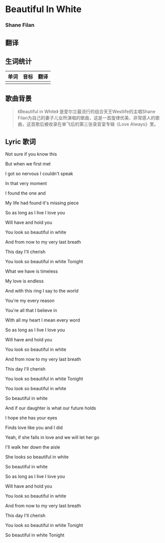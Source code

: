 # Beautiful In White
### Shane Filan

## 翻译

## 生词统计
| 单词 | 音标 | 翻译 |
| - | - | - |
|  |  |  |

## 歌曲背景
>《Beautiful in White》 是爱尔兰最流行的组合天王Westlife的主唱Shane Filan为自己的妻子儿女所演唱的歌曲，这是一首旋律优美、非常感人的歌曲，这首歌后被收录在单飞后的第三张录音室专辑《Love Always》里。

## Lyric 歌词
Not sure if you know this

But when we first met

I got so nervous I couldn't speak

In that very moment

I found the one and 

My life had found it's missing piece

So as long as I live I love you

Will have and hold you

You look so beautiful in white

And from now to my very last breath

This day I'll cherish

You look so beautiful in white Tonight

What we have is timeless

My love is endless

And with this ring I say to the world

You're my every reason

You're all that I believe in

With all my heart I mean every word

So as long as I live I love you

Will have and hold you

You look so beautiful in white

And from now to my very last breath

This day I'll cherish

You look so beautiful in white Tonight

You look so beautiful in white

So beautiful in white

And if our daughter is what our future holds

I hope she has your eyes

Finds love like you and I did

Yeah, if she falls in love and we will let her go

I'll walk her down the aisle

She looks so beautiful in white

So beautiful in white

So as long as I live I love you

Will have and hold you

You look so beautiful in white

And from now to my very last breath

This day I'll cherish

You look so beautiful in white Tonight

So beautiful in white Tonight



<src-rtyAudio :src="'https://rtyxmd.gitee.io/rtyresourcesmusic/Shane%20Filan/Beautiful%20In%20White.mp3'"></src-rtyAudio>